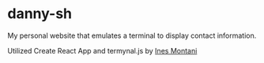 # danny-sh

My personal website that emulates a terminal to display contact information.

Utilized Create React App and termynal.js by [Ines Montani](https://ines.io)
